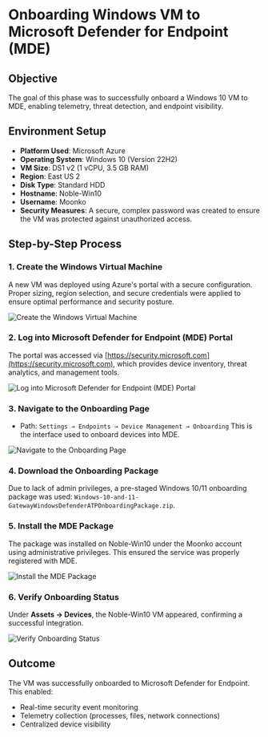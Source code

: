 # Onboarding Windows VM to Microsoft Defender for Endpoint (MDE)

## Objective
The goal of this phase was to successfully onboard a Windows 10 VM to MDE, enabling telemetry, threat detection, and endpoint visibility.

## Environment Setup
- **Platform Used**: Microsoft Azure
- **Operating System**: Windows 10 (Version 22H2)
- **VM Size**: DS1 v2 (1 vCPU, 3.5 GB RAM)
- **Region**: East US 2
- **Disk Type**: Standard HDD
- **Hostname**: Noble-Win10
- **Username**: Moonko
- **Security Measures**: A secure, complex password was created to ensure the VM was protected against unauthorized access.

## Step-by-Step Process

### 1. Create the Windows Virtual Machine
A new VM was deployed using Azure's portal with a secure configuration. Proper sizing, region selection, and secure credentials were applied to ensure optimal performance and security posture.

![Create the Windows Virtual Machine](../1-Images/Create-the-Windows-Virtual-Machine.png) 

### 2. Log into Microsoft Defender for Endpoint (MDE) Portal
The portal was accessed via [https://security.microsoft.com](https://security.microsoft.com), which provides device inventory, threat analytics, and management tools.

![Log into Microsoft Defender for Endpoint (MDE) Portal](../1-Images/Log-into-Microsoft-Defender-for-Endpoint-(MDE)-Portal.png)

### 3. Navigate to the Onboarding Page
- Path: `Settings → Endpoints → Device Management → Onboarding`
This is the interface used to onboard devices into MDE.

![Navigate to the Onboarding Page](/1-Images/Navigate-to-the-Onboarding-Page.png)

### 4. Download the Onboarding Package
Due to lack of admin privileges, a pre-staged Windows 10/11 onboarding package was used: `Windows-10-and-11-GatewayWindowsDefenderATPOnboardingPackage.zip`.

### 5. Install the MDE Package
The package was installed on Noble-Win10 under the Moonko account using administrative privileges. This ensured the service was properly registered with MDE.

![Install the MDE Package](../1-Images/Install-the-MDE-Package.png)

### 6. Verify Onboarding Status
Under **Assets → Devices**, the Noble-Win10 VM appeared, confirming a successful integration.

![Verify Onboarding Status](../1-Images/Verify-Onboarding-Status.png)

## Outcome
The VM was successfully onboarded to Microsoft Defender for Endpoint. This enabled:
- Real-time security event monitoring
- Telemetry collection (processes, files, network connections)
- Centralized device visibility

